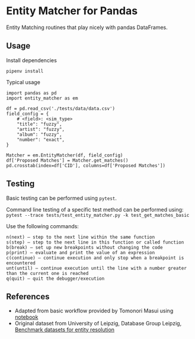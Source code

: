 # Entity Matcher for Pandas

Entity Matching routines that play nicely with pandas DataFrames.


## Usage

Install dependencies

```
pipenv install
```

Typical usage

```
import pandas as pd
import entity_matcher as em

df = pd.read_csv('./tests/data/data.csv')
field_config = {
    # <field>: <sim_type>
    "title": "fuzzy",
    "artist": "fuzzy",
    "album": "fuzzy",
    "number": "exact",
}

Matcher = em.EntityMatcher(df, field_config)
df['Proposed Matches'] = Matcher.get_matches()
pd.crosstab(index=df['CID'], columns=df['Proposed Matches'])
```


## Testing

Basic testing can be performed using `pytest`.

Command line testing of a specific test method can be performed using: `pytest --trace tests/test_entity_matcher.py -k test_get_matches_basic`

Use the following commands:

    n(next) – step to the next line within the same function
    s(step) – step to the next line in this function or called function
    b(break) – set up new breakpoints without changing the code
    p(print) – evaluate and print the value of an expression
    c(continue) – continue execution and only stop when a breakpoint is encountered
    unt(until) – continue execution until the line with a number greater than the current one is reached
    q(quit) – quit the debugger/execution


## References

* Adapted from basic workflow provided by Tomonori Masui using [notebook](https://github.com/tomonori-masui/entity-resolution/blob/main/entity_resolution_implementations.ipynb)
* Original dataset from University of Leipzig, Database Group Leipzig, [Benchmark datasets for entity resolution](https://dbs.uni-leipzig.de/research/projects/object_matching/benchmark_datasets_for_entity_resolution)